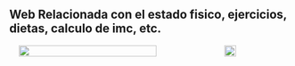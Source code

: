 ## Web Relacionada con el estado fisico, ejercicios, dietas, calculo de imc, etc.

<div style="display: inline-flex; flex-direction: row; justify-content: space-evenly; width: 100%;">
  <img src="https://user-images.githubusercontent.com/61121429/139375976-97401283-c75f-43ff-b2b3-fcee33e7318e.jpeg" width="70%"/>
  <img src="https://user-images.githubusercontent.com/61121429/139375968-44e89a5f-633e-4ed7-ba12-4e34f1b7c4be.png" width="20%"/>
</div>

